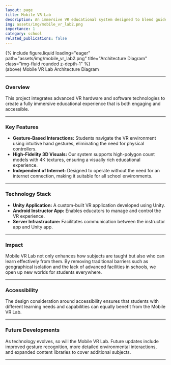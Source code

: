 ```yaml
---
layout: page
title: Mobile VR Lab
description: An immersive VR educational system designed to blend guided tours with interactive 3D exploration
img: assets/img/mobile_vr_lab2.png
importance: 1
category: school
related_publications: false
---
```


<div class="row">
    <div class="col-sm mt-3 mt-md-0">
        {% include figure.liquid loading="eager" path="assets/img/mobile_vr_lab2.png" title="Architecture Diagram" class="img-fluid rounded z-depth-1" %}
    </div>
</div>
<div class="caption">
    (above) Mobile VR Lab Architecture Diagram
</div>

---

### Overview

This project integrates advanced VR hardware and software technologies to create a fully immersive educational experience that is both engaging and accessible.

---

### Key Features

- **Gesture-Based Interactions:** Students navigate the VR environment using intuitive hand gestures, eliminating the need for physical controllers.
- **High-Fidelity 3D Visuals:** Our system supports high-polygon count models with 4K textures, ensuring a visually rich educational experience.
- **Independent of Internet:** Designed to operate without the need for an internet connection, making it suitable for all school environments.

---

### Technology Stack

- **Unity Application:** A custom-built VR application developed using Unity.
- **Android Instructor App:** Enables educators to manage and control the VR experience.
- **Server Infrastructure:** Facilitates communication between the instructor app and Unity app.

---

### Impact

Mobile VR Lab not only enhances how subjects are taught but also who can learn effectively from them. By removing traditional barriers such as geographical isolation and the lack of advanced facilities in schools, we open up new worlds for students everywhere.

---

### Accessibility

The design consideration around accessibility ensures that students with different learning needs and capabilities can equally benefit from the Mobile VR Lab.

---

### Future Developments

As technology evolves, so will the Mobile VR Lab. Future updates include improved gesture recognition, more detailed environmental interactions, and expanded content libraries to cover additional subjects.

---
